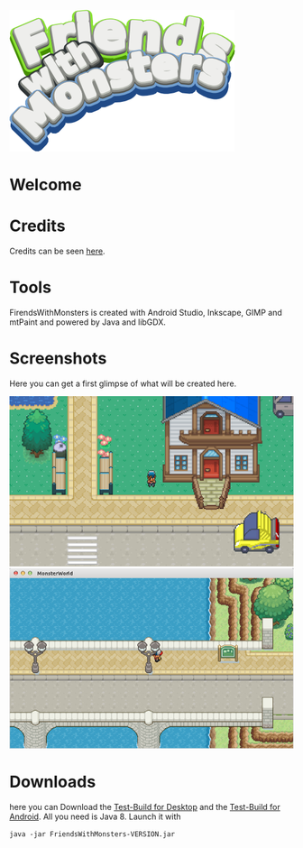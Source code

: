 ![alt text](./Artwork/logo.png "Logo")

# Welcome

# Credits
Credits can be seen [here](./Documents/CREDITS.md).

# Tools
FirendsWithMonsters is created with Android Studio, Inkscape, GIMP and
mtPaint and powered by Java and libGDX.

# Screenshots
Here you can get a first glimpse of what will be created here.

![alt text](./Documents/Screenshots/preview1.png "First Preview")
![alt text](./Documents/Screenshots/preview2.png "Second Preview")

# Downloads
here you can Download the [Test-Build for Desktop](./Builds/Testing/Desktop/FriendsWithMonsters-DEBUG-0.0.0.4.jar)
and the [Test-Build for Android](./Builds/Testing/Android/FriendsWithMonsters-DEBUG-0.0.0.5.apk).
All you need is Java 8. Launch it with 

```
java -jar FriendsWithMonsters-VERSION.jar
```
